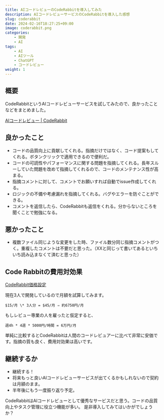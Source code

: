 ```yaml
---
title: AIコードレビューのCodeRabbitを導入してみた
description: AIコードレビューサービスのCodeRabbitを導入した感想
slug: coderabbit
date: 2024-02-16T18:27:25+09:00
image: coderabbit.png
categories:
    - 開発
    - AI
tags: 
    - AI
    - AIツール
    - ChatGPT
    - コードレビュー
weight: 1
---
```


## 概要

CodeRabbitというAIコードレビューサービスを試してみたので、良かったことなどをまとめました。

[AIコードレビュー | CodeRabbit](https://coderabbit.ai/ja/)

## 良かったこと

- コードの品質向上に貢献してくれる。指摘だけではなく、コード提案もしてくれる。ボタンクリックで適用できるので便利だ。
- コードの可読性やパフォーマンスに関する問題を指摘してくれる。長年スルーしていた問題を改めて指摘してくれるので、コードのメンテナンス性が高まる。
- 指摘コメントに対して、コメントでお願いすれば自動でissue作成してくれる。
- ロジックの不備や考慮漏れを指摘してくれる。バグやエラーを防ぐことができる。
- コメントを返信したら、CodeRabbitも返信をくれる。分からないところを聞くことで勉強になる。

## 悪かったこと

- 複数ファイル同じような変更をした時、ファイル数分同じ指摘コメントがつく。重複したコメントは不要だと思った。（XXと同じって書いてあるといちいち読み込まなくて済むと思った）

## Code Rabbitの費用対効果

[CodeRabbit価格設定](https://coderabbit.ai/ja/#pricing)

現在3人で開発しているので月額を試算してみます。

```
$15/月 \* 3人分 = $45/月 ⇒ 約6750円/月
```

もしレビュー専業の人を雇ったと仮定すると、

```
週4h * 4週 * 5000円/時間 = 6万円/月
```

単純に比較するとCodeRabbitは人間のコードレビュアーに比べて非常に安価です。指摘の質も良く、費用対効果は高いです。

## 継続するか

- 継続する！
- 将来もっと良いAIコードレビューサービスが出てくるかもしれないので契約は月額のまま。
- 半年後にもう一度振り返り予定。

CodeRabbitはAIコードレビューとして優秀なサービスだと思う。コードの品質向上やタスク管理に役立つ機能が多い。
是非導入してみてはいかがでしょうか？
